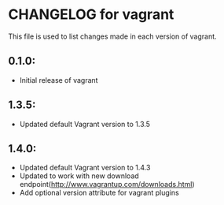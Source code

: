 # CHANGELOG for vagrant

This file is used to list changes made in each version of vagrant.

## 0.1.0:

* Initial release of vagrant

## 1.3.5:

* Updated default Vagrant version to 1.3.5

## 1.4.0:

* Updated default Vagrant version to 1.4.3
* Updated to work with new download endpoint(http://www.vagrantup.com/downloads.html)
* Add optional version attribute for vagrant plugins